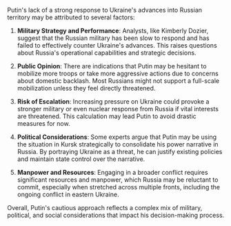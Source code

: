 Putin's lack of a strong response to Ukraine's advances into Russian territory may be attributed to several factors:

1. **Military Strategy and Performance**: Analysts, like Kimberly Dozier, suggest that the Russian military has been slow to respond and has failed to effectively counter Ukraine's advances. This raises questions about Russia's operational capabilities and strategic decisions.

2. **Public Opinion**: There are indications that Putin may be hesitant to mobilize more troops or take more aggressive actions due to concerns about domestic backlash. Most Russians might not support a full-scale mobilization unless they feel directly threatened.

3. **Risk of Escalation**: Increasing pressure on Ukraine could provoke a stronger military or even nuclear response from Russia if vital interests are threatened. This calculation may lead Putin to avoid drastic measures for now.

4. **Political Considerations**: Some experts argue that Putin may be using the situation in Kursk strategically to consolidate his power narrative in Russia. By portraying Ukraine as a threat, he can justify existing policies and maintain state control over the narrative.

5. **Manpower and Resources**: Engaging in a broader conflict requires significant resources and manpower, which Russia may be reluctant to commit, especially when stretched across multiple fronts, including the ongoing conflict in eastern Ukraine.

Overall, Putin's cautious approach reflects a complex mix of military, political, and social considerations that impact his decision-making process.